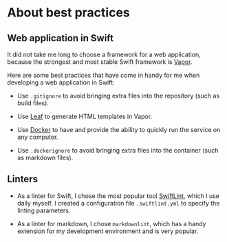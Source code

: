 # About best practices

## Web application in Swift

It did not take me long to choose a framework for a web application, because the strongest and most stable Swift framework is [Vapor](https://vapor.codes).

Here are some best practices that have come in handy for me when developing a web application in Swift:

- Use `.gitignore` to avoid bringing extra files into the repository (such as build files).

- Use [Leaf](https://docs.vapor.codes/leaf/overview/) to generate HTML templates in Vapor.

- Use [Docker](https://www.docker.com) to have and provide the ability to quickly run the service on any computer.

- Use `.dockerignore` to avoid bringing extra files into the container (such as markdown files).

## Linters

- As a linter for Swift, I chose the most popular tool [SwiftLint](https://github.com/realm/SwiftLint), which I use daily myself. I created a configuration file `.swiftlint.yml` to specify the linting parameters.

- As a linter for markdown, I chose `markdownlint`, which has a handy extension for my development environment and is very popular.
